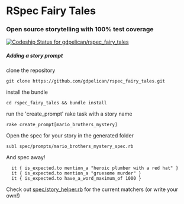 # RSpec Fairy Tales
### Open source storytelling with 100% test coverage
[ ![Codeship Status for gdpelican/rspec_fairy_tales](https://codeship.com/projects/4248a0a0-caf0-0132-840e-4a3e524f24ba/status?branch=master)](https://codeship.com/projects/75620)

##### Adding a story prompt
clone the repository
```
git clone https://github.com/gdpelican/rspec_fairy_tales.git
```
install the bundle
```
cd rspec_fairy_tales && bundle install
```

run the 'create_prompt' rake task with a story name
```
rake create_prompt[mario_brothers_mystery]
```

Open the spec for your story in the generated folder
```
subl spec/prompts/mario_brothers_mystery_spec.rb
```

And spec away!
```
  it { is_expected.to mention_a "heroic plumber with a red hat" }
  it { is_expected.to mention_a "gruesome murder" }
  it { is_expected.to have_a_word_maximum_of 1000 }
```

Check out [spec/story_helper.rb](spec/story_helper.rb) for the current matchers (or write your own!)
